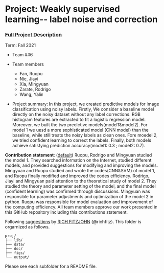 # Project: Weakly supervised learning-- label noise and correction


### [Full Project Description](doc/project3_desc.md)

Term: Fall 2021

+ Team ##6
+ Team members
	+ Fan, Ruopu 
	+ Nie, Jiayi
	+ Xia, Mingyuan 
	+ Zarate, Rodrigo
	+ Wang, Yalin


+ Project summary: In this project, we created predictive models for image classification using noisy labels. Firstly, We consider a baseline model directly on the noisy dataset without any label corrections. RGB histogram features are extracted to fit a logistic regression model. Moreover, we built the two predictive models(model1&model2). For model 1 we uesd a more sophisticated model (CNN model) than the baseline, while still treats the noisy labels as clean ones. Fore moedel 2, we tried confident learning to correct the labels. Finally, both models achieve satisfying prediction accuracy(model1: 0.3 ; model2: 0.7).
	
	
**Contribution statement**: ([default](doc/a_note_on_contributions.md))
Ruopu, Rodrigo and Mingyuan studied the model 1. They searched information on the Internet, studied different models, and provided suggestions for modifying and improving the models. Mingyuan and Ruopu studied and wrote the codes(CNN&SVM) of model 1, and Ruopu finally modified and improved the codes efficiency. Rodrigo, Jiayi and Mingyuan paid attention to the theoretical study of model 2. They studied the theory and parameter setting of the model, and the final model (confident learning) was confirmed through discussions. Mingyuan was responsible for parameter adjustments and optimization of the model 2 in python. Ruopu was responsible for model evaluation and improvement of the computing efficiency. All team members approve our work presented in this GitHub repository including this contributions statement. 


Following [suggestions](http://nicercode.github.io/blog/2013-04-05-projects/) by [RICH FITZJOHN](http://nicercode.github.io/about/#Team) (@richfitz). This folder is orgarnized as follows.

```
proj/
├── lib/
├── data/
├── doc/
├── figs/
└── output/
```

Please see each subfolder for a README file.
